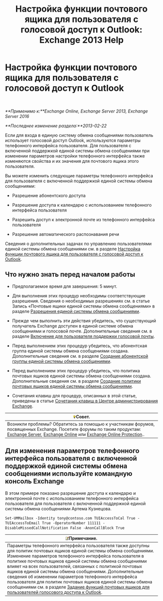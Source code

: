 ﻿---
title: 'Настройка функции почтового ящика для пользователя с голосовой доступ к Outlook: Exchange 2013 Help'
TOCTitle: Настройка функции почтового ящика для пользователя с голосовой доступ к Outlook
ms:assetid: a56bfd75-7bc5-49b9-b098-06855a720dcd
ms:mtpsurl: https://technet.microsoft.com/ru-ru/library/Bb124030(v=EXCHG.150)
ms:contentKeyID: 50556422
ms.date: 05/22/2018
mtps_version: v=EXCHG.150
ms.translationtype: MT
---

# Настройка функции почтового ящика для пользователя с голосовой доступ к Outlook

 

_**Применимо к:**Exchange Online, Exchange Server 2013, Exchange Server 2016_

_**Последнее изменение раздела:**2013-02-22_

Если для входа в единую систему обмена сообщениями пользователь использует голосовой доступ Outlook, используются параметры телефонного интерфейса пользователя. Для пользователя с включенной поддержкой единой системы обмена сообщениями при изменении параметров настройки телефонного интерфейса также изменяются свойства и их значения для почтового ящика этого пользователя.

Вы можете изменить следующие параметры телефонного интерфейса для пользователя с включенной поддержкой единой системы обмена сообщениями:

  - Разрешение абонентского доступа

  - Разрешение доступа к календарю с использованием телефонного интерфейса пользователя

  - Разрешить доступ к электронной почте из телефонного интерфейса пользователя

  - Разрешение автоматического распознавания речи

Сведения о дополнительных задачах по управлению пользователями единой системы обмена сообщениями см. в разделе [Настройка функции почтового ящика для пользователя с голосовой доступ к Outlook](set-mailbox-features-for-an-outlook-voice-access-user-exchange-2013-help.md).

## Что нужно знать перед началом работы

  - Предполагаемое время для завершения: 5 минут.

  - Для выполнения этих процедур необходимы соответствующие разрешения. Сведения о необходимых разрешениях см. в статье Запись «Почтовые ящики единой системы обмена сообщениями» в разделе [Разрешения единой системы обмена сообщениями](unified-messaging-permissions-exchange-2013-help.md).

  - Прежде чем выполнить эти действия убедитесь, что существующий получатель Exchange доступен в единой системе обмена сообщениями и голосовой почте. Дополнительные сведения см. в разделе [Включение для пользователя поддержки голосовой почты](enable-a-user-for-voice-mail-exchange-2013-help.md).

  - Перед выполнением этих процедур убедитесь, что абонентская группа единой системы обмена сообщениями создана. Дополнительные сведения см. в разделе [Создание абонентской группы единой системы обмена сообщениями](create-a-um-dial-plan-exchange-2013-help.md).

  - Перед выполнением этих процедур убедитесь, что политика почтовых ящиков единой системы обмена сообщениями создана. Дополнительные сведения см. в разделе [Создание политики почтовых ящиков единой системы обмена сообщениями](create-a-um-mailbox-policy-exchange-2013-help.md).

  - Сочетания клавиш для процедур, описанных в этой статье, приведены в статье [Сочетания клавиш в Центре администрирования Exchange](keyboard-shortcuts-in-the-exchange-admin-center-exchange-online-protection-help.md).

<table>
<thead>
<tr class="header">
<th><img src="images/Bb124558.tip(EXCHG.150).gif" title="Совет" alt="Совет" />Совет.</th>
</tr>
</thead>
<tbody>
<tr class="odd">
<td>Возникли проблемы? Обратитесь за помощью к участникам форумов, посвященных Exchange. Посетите форумы по таким продуктам: <a href="https://go.microsoft.com/fwlink/p/?linkid=60612">Exchange Server</a>, <a href="https://go.microsoft.com/fwlink/p/?linkid=267542">Exchange Online</a> или <a href="https://go.microsoft.com/fwlink/p/?linkid=285351">Exchange Online Protection</a>..</td>
</tr>
</tbody>
</table>


## Для изменения параметров телефонного интерфейса пользователя с включенной поддержкой единой системы обмена сообщениями используйте командную консоль Exchange

В этом примере показано разрешение доступа к календарю и электронной почте с использованием телефонного интерфейса пользователя для пользователя с включенной поддержкой единой системы обмена сообщениями Артема Кузнецова.

    Set-UMMailbox -Identity tony@contoso.com TUIAccessToCal True -TUIAccessToEmail True -OperatorNumber 111111 -DisableMissedCallNotification False -AnonCallBlock True

<table>
<thead>
<tr class="header">
<th><img src="images/JJ126620.note(EXCHG.150).gif" title="Примечание" alt="Примечание" />Примечание.</th>
</tr>
</thead>
<tbody>
<tr class="odd">
<td>Параметры телефонного интерфейса пользователя также доступны для политик почтовых ящиков единой системы обмена сообщениями. Изменение параметров телефонного интерфейса пользователя в политике почтовых ящиков единой системы обмена сообщениями влияет на всех пользователей, связанных с политикой почтовых ящиков единой системы обмена сообщениями. Дополнительные сведения об изменении параметров телефонного интерфейса пользователя для политик почтовых ящиков единой системы обмена сообщениями см. в разделе <a href="set-mailbox-features-for-outlook-voice-access-users-exchange-2013-help.md">Задание функций почтовых ящиков для пользователей голосового доступа к Outlook</a>.</td>
</tr>
</tbody>
</table>

